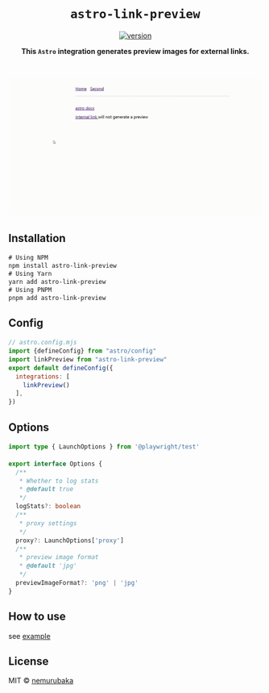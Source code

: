 <h1 align="center">
  <code>astro-link-preview</code>
</h1>

<p align="center">
  <a href="https://npmjs.org/package/astro-link-preview">
    <img src="https://img.shields.io/npm/v/astro-link-preview.svg" alt="version">
  </a>
</p>

<p align="center">
  <strong>
  This <code>Astro</code> integration generates preview images for external links.
  </strong>
</p>

<br>

![demo](/assets/demo.gif)

## Installation

```shell
# Using NPM
npm install astro-link-preview
# Using Yarn
yarn add astro-link-preview
# Using PNPM
pnpm add astro-link-preview
```

## Config

```js
// astro.config.mjs
import {defineConfig} from "astro/config"
import linkPreview from "astro-link-preview"
export default defineConfig({
  integrations: [
    linkPreview()
  ],
})
```


## Options

```ts
import type { LaunchOptions } from '@playwright/test'

export interface Options {
  /**
   * Whether to log stats
   * @default true
   */
  logStats?: boolean
  /**
   * proxy settings
   */
  proxy?: LaunchOptions['proxy']
  /**
   * preview image format
   * @default 'jpg'
   */
  previewImageFormat?: 'png' | 'jpg'
}
```

## How to use

see [example](./packages/playground/)

## License

MIT &copy; [nemurubaka](https://github.com/cijiugechu)
